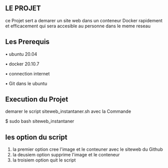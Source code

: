 ## LE PROJET

ce Projet sert a demarer un site web dans un conteneur Docker 
rapidement et efficacement qui sera accesible au personne dans le meme reseau

## Les Prerequis
• ubuntu 20.04

• docker 20.10.7

• connection internet  

• Git dans le ubuntu 

## Execution du Projet
demarer le script siteweb_instantaner.sh avec la Commande

$ sudo bash siteweb_instantaner

## les option du script

1) la premier option cree l'image et le conteuner avec le siteweb du Github
2) la deusiem option supprime l'image et le conteneur 
3) la troisiem option quit le script
